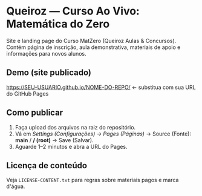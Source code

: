 # Queiroz — Curso Ao Vivo: Matemática do Zero

Site e landing page do Curso MatZero (Queiroz Aulas & Concursos). Contém página de inscrição, aula demonstrativa, materiais de apoio e informações para novos alunos.

## Demo (site publicado)
https://SEU-USUARIO.github.io/NOME-DO-REPO/   ← substitua com sua URL do GitHub Pages

## Como publicar
1. Faça upload dos arquivos na raiz do repositório.  
2. Vá em *Settings (Configurações) → Pages (Páginas)* → Source (Fonte): **main** / **/ (root)** → Save (Salvar).  
3. Aguarde 1–2 minutos e abra a URL do Pages.

## Licença de conteúdo
Veja `LICENSE-CONTENT.txt` para regras sobre materiais pagos e marca d'água.

